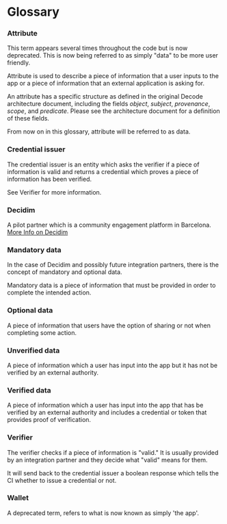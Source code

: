# Glossary

### Attribute

This term appears several times throughout the code but is now deprecated. This is now being referred to as simply "data" to be more user friendly. 

Attribute is used to describe a piece of information that a user inputs to the app or a piece of information that an external application is asking for. 

An attribute has a specific structure as defined in the original Decode architecture document, including the fields *object*, *subject*, *provenance*, *scope*, and *predicate*. Please see the architecture document for a definition of these fields.

From now on in this glossary, attribute will be referred to as data. 
  
### Credential issuer

The credential issuer is an entity which asks the verifier if a piece of information is valid and returns a credential which proves a piece of information has been verified. 

See Verifier for more information.

### Decidim

A pilot partner which is a community engagement platform in Barcelona. [More Info on Decidim](Pilots.md)

### Mandatory data

In the case of Decidim and possibly future integration partners, there is the concept of mandatory and optional data. 

Mandatory data is a piece of information that must be provided in order to complete the intended action. 

### Optional data

A piece of information that users have the option of sharing or not when completing some action. 

### Unverified data 

A piece of information which a user has input into the app but it has not be verified by an external authority. 

### Verified data

A piece of information which a user has input into the app that has be verified by an external authority and includes a credential or token that provides proof of verification. 

### Verifier

The verifier checks if a piece of information is "valid." It is usually provided by an integration partner and they decide what "valid" means for them. 

It will send back to the credential issuer a boolean response which tells the CI whether to issue a credential or not. 

### Wallet

A deprecated term, refers to what is now known as simply 'the app'.

